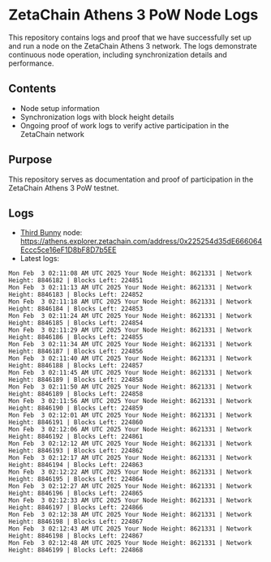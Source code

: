 # ZetaChain Athens 3 PoW Node Logs
This repository contains logs and proof that we have successfully set up and run a node on the ZetaChain Athens 3 network. The logs demonstrate continuous node operation, including synchronization details and performance.

## Contents
- Node setup information
- Synchronization logs with block height details
- Ongoing proof of work logs to verify active participation in the ZetaChain network

## Purpose
This repository serves as documentation and proof of participation in the ZetaChain Athens 3 PoW testnet.

## Logs

- [Third Bunny](https://thirdbunny.xyz/) node: https://athens.explorer.zetachain.com/address/0x225254d35dE666064Eccc5ce16eF1D8bF8D7b5EE
- Latest logs:
```
Mon Feb  3 02:11:08 AM UTC 2025 Your Node Height: 8621331 | Network Height: 8846182 | Blocks Left: 224851
Mon Feb  3 02:11:13 AM UTC 2025 Your Node Height: 8621331 | Network Height: 8846183 | Blocks Left: 224852
Mon Feb  3 02:11:18 AM UTC 2025 Your Node Height: 8621331 | Network Height: 8846184 | Blocks Left: 224853
Mon Feb  3 02:11:24 AM UTC 2025 Your Node Height: 8621331 | Network Height: 8846185 | Blocks Left: 224854
Mon Feb  3 02:11:29 AM UTC 2025 Your Node Height: 8621331 | Network Height: 8846186 | Blocks Left: 224855
Mon Feb  3 02:11:34 AM UTC 2025 Your Node Height: 8621331 | Network Height: 8846187 | Blocks Left: 224856
Mon Feb  3 02:11:40 AM UTC 2025 Your Node Height: 8621331 | Network Height: 8846188 | Blocks Left: 224857
Mon Feb  3 02:11:45 AM UTC 2025 Your Node Height: 8621331 | Network Height: 8846189 | Blocks Left: 224858
Mon Feb  3 02:11:50 AM UTC 2025 Your Node Height: 8621331 | Network Height: 8846189 | Blocks Left: 224858
Mon Feb  3 02:11:56 AM UTC 2025 Your Node Height: 8621331 | Network Height: 8846190 | Blocks Left: 224859
Mon Feb  3 02:12:01 AM UTC 2025 Your Node Height: 8621331 | Network Height: 8846191 | Blocks Left: 224860
Mon Feb  3 02:12:06 AM UTC 2025 Your Node Height: 8621331 | Network Height: 8846192 | Blocks Left: 224861
Mon Feb  3 02:12:12 AM UTC 2025 Your Node Height: 8621331 | Network Height: 8846193 | Blocks Left: 224862
Mon Feb  3 02:12:17 AM UTC 2025 Your Node Height: 8621331 | Network Height: 8846194 | Blocks Left: 224863
Mon Feb  3 02:12:22 AM UTC 2025 Your Node Height: 8621331 | Network Height: 8846195 | Blocks Left: 224864
Mon Feb  3 02:12:27 AM UTC 2025 Your Node Height: 8621331 | Network Height: 8846196 | Blocks Left: 224865
Mon Feb  3 02:12:33 AM UTC 2025 Your Node Height: 8621331 | Network Height: 8846197 | Blocks Left: 224866
Mon Feb  3 02:12:38 AM UTC 2025 Your Node Height: 8621331 | Network Height: 8846198 | Blocks Left: 224867
Mon Feb  3 02:12:43 AM UTC 2025 Your Node Height: 8621331 | Network Height: 8846198 | Blocks Left: 224867
Mon Feb  3 02:12:48 AM UTC 2025 Your Node Height: 8621331 | Network Height: 8846199 | Blocks Left: 224868
```
